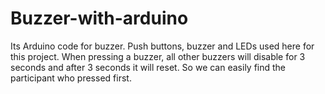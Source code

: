 # Buzzer-with-arduino
Its Arduino code for buzzer. Push buttons, buzzer and LEDs used here for this project. When pressing a buzzer, all other buzzers will disable for 3 seconds and after 3 seconds it will reset. So we can easily find the participant who pressed first.
